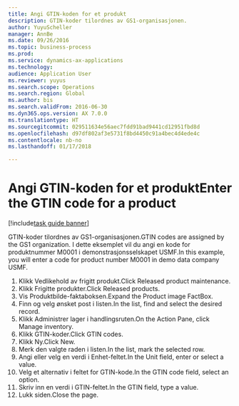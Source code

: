 ```yaml
--- 
title: Angi GTIN-koden for et produkt
description: GTIN-koder tilordnes av GS1-organisasjonen.
author: YuyuScheller
manager: AnnBe
ms.date: 09/26/2016
ms.topic: business-process
ms.prod: 
ms.service: dynamics-ax-applications
ms.technology: 
audience: Application User
ms.reviewer: yuyus
ms.search.scope: Operations
ms.search.region: Global
ms.author: bis
ms.search.validFrom: 2016-06-30
ms.dyn365.ops.version: AX 7.0.0
ms.translationtype: HT
ms.sourcegitcommit: 029511634e56aec7fdd91bad9441cd12951fbd8d
ms.openlocfilehash: d97df802af3e5731f8bd4450c91a4bec4d4ede4c
ms.contentlocale: nb-no
ms.lasthandoff: 01/17/2018

---
```

# <a name="enter-the-gtin-code-for-a-product"></a><span data-ttu-id="13cbf-103">Angi GTIN-koden for et produkt</span><span class="sxs-lookup"><span data-stu-id="13cbf-103">Enter the GTIN code for a product</span></span>

[!include[task guide banner](../../includes/task-guide-banner.md)]

<span data-ttu-id="13cbf-104">GTIN-koder tilordnes av GS1-organisasjonen.</span><span class="sxs-lookup"><span data-stu-id="13cbf-104">GTIN codes are assigned by the GS1 organization.</span></span> <span data-ttu-id="13cbf-105">I dette eksemplet vil du angi en kode for produktnummer M0001 i demonstrasjonsselskapet USMF.</span><span class="sxs-lookup"><span data-stu-id="13cbf-105">In this example, you will enter a code for product number M0001 in demo data company USMF.</span></span>

1. <span data-ttu-id="13cbf-106">Klikk Vedlikehold av frigitt produkt.</span><span class="sxs-lookup"><span data-stu-id="13cbf-106">Click Released product maintenance.</span></span>
2. <span data-ttu-id="13cbf-107">Klikk Frigitte produkter.</span><span class="sxs-lookup"><span data-stu-id="13cbf-107">Click Released products.</span></span>
3. <span data-ttu-id="13cbf-108">Vis Produktbilde-faktaboksen.</span><span class="sxs-lookup"><span data-stu-id="13cbf-108">Expand the Product image FactBox.</span></span>
4. <span data-ttu-id="13cbf-109">Finn og velg ønsket post i listen.</span><span class="sxs-lookup"><span data-stu-id="13cbf-109">In the list, find and select the desired record.</span></span>
5. <span data-ttu-id="13cbf-110">Klikk Administrer lager i handlingsruten.</span><span class="sxs-lookup"><span data-stu-id="13cbf-110">On the Action Pane, click Manage inventory.</span></span>
6. <span data-ttu-id="13cbf-111">Klikk GTIN-koder.</span><span class="sxs-lookup"><span data-stu-id="13cbf-111">Click GTIN codes.</span></span>
7. <span data-ttu-id="13cbf-112">Klikk Ny.</span><span class="sxs-lookup"><span data-stu-id="13cbf-112">Click New.</span></span>
8. <span data-ttu-id="13cbf-113">Merk den valgte raden i listen.</span><span class="sxs-lookup"><span data-stu-id="13cbf-113">In the list, mark the selected row.</span></span>
9. <span data-ttu-id="13cbf-114">Angi eller velg en verdi i Enhet-feltet.</span><span class="sxs-lookup"><span data-stu-id="13cbf-114">In the Unit field, enter or select a value.</span></span>
10. <span data-ttu-id="13cbf-115">Velg et alternativ i feltet for GTIN-kode.</span><span class="sxs-lookup"><span data-stu-id="13cbf-115">In the GTIN code field, select an option.</span></span>
11. <span data-ttu-id="13cbf-116">Skriv inn en verdi i GTIN-feltet.</span><span class="sxs-lookup"><span data-stu-id="13cbf-116">In the GTIN field, type a value.</span></span>
12. <span data-ttu-id="13cbf-117">Lukk siden.</span><span class="sxs-lookup"><span data-stu-id="13cbf-117">Close the page.</span></span>


